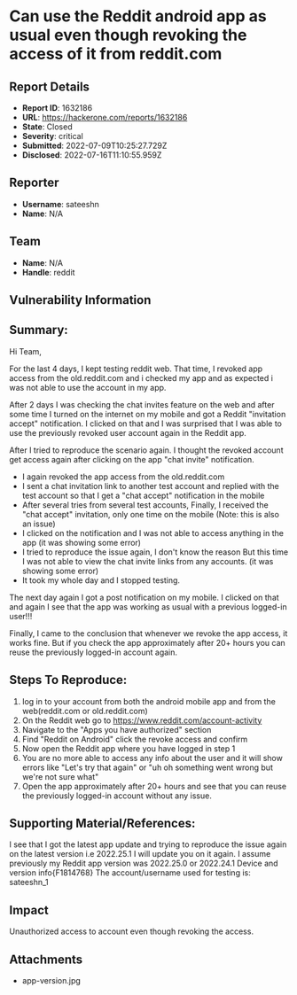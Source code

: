 # Can use the Reddit android app as usual even though revoking the access of it from reddit.com

## Report Details
- **Report ID**: 1632186
- **URL**: https://hackerone.com/reports/1632186
- **State**: Closed
- **Severity**: critical
- **Submitted**: 2022-07-09T10:25:27.729Z
- **Disclosed**: 2022-07-16T11:10:55.959Z

## Reporter
- **Username**: sateeshn
- **Name**: N/A

## Team
- **Name**: N/A
- **Handle**: reddit

## Vulnerability Information
## Summary:
Hi Team,

For the last 4 days, I kept testing reddit web. That time, I revoked app access from the old.reddit.com and i checked my app and as expected i was not able to use the account in my app. 

After 2 days I was checking the chat invites feature on the web and after some time I turned on the internet on my mobile and got a Reddit "invitation accept"  notification. I clicked on that and I was surprised that I was able to use the previously revoked user account again in the Reddit app.

After I tried to reproduce the scenario again. I  thought the revoked account get access again after clicking on the app "chat invite" notification. 
- I again revoked the app access from the old.reddit.com
- I sent a chat invitation link to another test account and replied with the test account so that I get a "chat accept" notification in the mobile
- After several tries from several test accounts, Finally, I received the "chat accept" invitation, only one time on the mobile (Note: this is also an issue)
- I clicked on the notification and I was not able to access anything in the app (it was showing some error)
- I tried to reproduce the issue again, I don't know the reason But this time I was not able to view the chat invite links from any accounts. (it was showing some error)
- It took my whole day and I stopped testing.

The next day again I got a post notification on my mobile. I clicked on that and again I see that the app was working as usual with a previous logged-in user!!!

Finally, I came to the conclusion that whenever we revoke the app access, it works fine. But if you check the app approximately after 20+ hours you can reuse the previously logged-in account again.

## Steps To Reproduce:
  1. log in to your account from both the android mobile app and from the web(reddit.com or old.reddit.com)
  2. On the Reddit web go to https://www.reddit.com/account-activity 
  3. Navigate to the "Apps you have authorized" section
  4. Find "Reddit on Android" click the revoke access and confirm
  5. Now open the Reddit app where you have logged in step 1
  6. You are no more able to access any info about the user and it will show errors like "Let's try that again" or "uh oh something went wrong but we're not     sure what"
  7. Open the app approximately after 20+ hours and see that you can reuse the previously logged-in account without any issue.

## Supporting Material/References:
I see that I got the latest app update and trying to reproduce the issue again on the latest version i.e 2022.25.1 I will update you on it again. I assume previously my Reddit app version was 2022.25.0 or 2022.24.1
Device and version info{F1814768}
The account/username used for testing is: sateeshn_1

## Impact

Unauthorized access to account even though revoking the access.

## Attachments
- app-version.jpg
